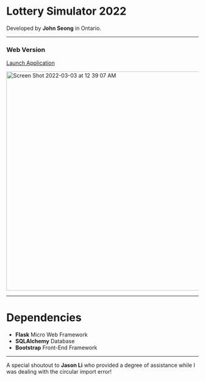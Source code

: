 # Lottery Simulator 2022

Developed by **John Seong** in Ontario.

---

### Web Version
[Launch Application](https://lottery-simulator-2022.herokuapp.com)

<img width="574" alt="Screen Shot 2022-03-03 at 12 39 07 AM" src="https://user-images.githubusercontent.com/35755386/156503277-3e560c27-067d-4744-aee5-8f34491125a5.png">

---

# Dependencies

- **Flask** Micro Web Framework
- **SQLAlchemy** Database
- **Bootstrap** Front-End Framework

---

A special shoutout to **Jason Li** who provided a degree of assistance while I was dealing with the circular import error!

